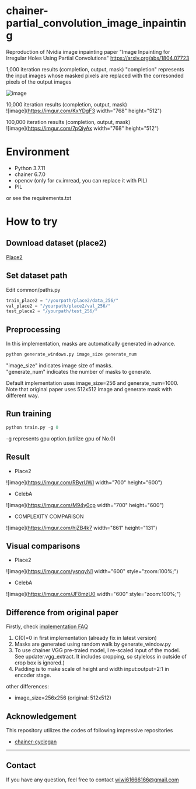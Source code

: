 # chainer-partial_convolution_image_inpainting
Reproduction of Nvidia image inpainting paper "Image Inpainting for Irregular Holes Using Partial Convolutions" https://arxiv.org/abs/1804.07723

1,000 iteration results  (completion, output, mask) "completion" represents the input images whose masked pixels are replaced with the corresonded pixels of the output images

![image](https://imgur.com/ZxKVCUZ.jpg)

10,000 iteration results  (completion, output, mask)  
![image](https://imgur.com/KxYDgF3 width="768" height="512")

100,000 iteration results  (completion, output, mask)  
![image](https://imgur.com/7pQiyAx width="768" height="512")

# Environment
- Python 3.7.11
- chainer  6.7.0   
- opencv (only for cv.imread, you can replace it with PIL)  
- PIL  

or see the requirements.txt

# How to try

## Download dataset (place2)
[Place2](http://places2.csail.mit.edu/)  

## Set dataset path

Edit common/paths.py
```python
train_place2 = "/yourpath/place2/data_256/"
val_place2 = "/yourpath/place2/val_256/"
test_place2 = "/yourpath/test_256/"

```
## Preprocessing  
In this implementation, masks are automatically generated in advance.  
```python
python generate_windows.py image_size generate_num
```
"image_size" indicates image size of masks.  
"generate_num" indicates the number of masks to generate.  

Default implementation uses image_size=256 and generate_num=1000.  
Note that original paper uses 512x512 image and generate mask with different way. 

## Run training
```python
python train.py -g 0 
```
-g represents gpu option.(utilize gpu of No.0) 

## Result

- Place2

![image](https://imgur.com/RByrUWI width="700" height="600")

- CelebA 

![image](https://imgur.com/M94y0cp width="700" height="600")

- COMPLEXITY COMPARISON

![image](https://imgur.com/hjZB4k7 width="861" height="131")

## Visual comparisons
- Place2

![image](https://imgur.com/ysnqyN1 width="600" style="zoom:100%;")

- CelebA

![image](https://imgur.com/JF8mzU0 width="600" style="zoom:100%;")

## Difference from original paper
Firstly, check [implementation FAQ](http://masc.cs.gmu.edu/wiki/partialconv)
1. C(0)=0 in first implementation (already fix in latest version)
2. Masks are generated using random walk by generate_window.py
3. To use chainer VGG pre-traied model, I re-scaled input of the model. See updater.vgg_extract. It includes cropping, so styleloss in outside of crop box is ignored.)
4. Padding is to make scale of height and width input:output=2:1 in encoder stage.  

other differences:  
- image_size=256x256 (original: 512x512)


## Acknowledgement
This repository utilizes the codes of following impressive repositories   
- [chainer-cyclegan](https://github.com/Aixile/chainer-cyclegan)  

---
## Contact
If you have any question, feel free to contact wiwi61666166@gmail.com


